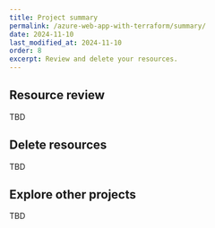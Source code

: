 ```yaml
---
title: Project summary
permalink: /azure-web-app-with-terraform/summary/
date: 2024-11-10
last_modified_at: 2024-11-10
order: 8
excerpt: Review and delete your resources.
---
```


## Resource review

TBD

## Delete resources

TBD

## Explore other projects

TBD
